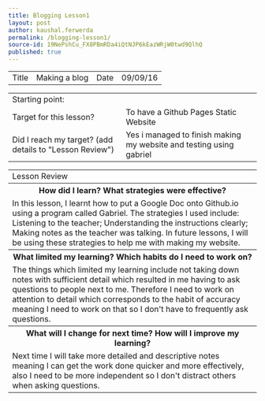 ```yaml
---
title: Blogging Lesson1
layout: post
author: kaushal.ferwerda
permalink: /blogging-lesson1/
source-id: 19NePshCu_FX0PBmRDa4iQtNJP6kEazWRjW0twd9QlhQ
published: true
---
```

<table>
  <tr>
    <td>Title</td>
    <td>Making a blog</td>
    <td>Date</td>
    <td>09/09/16</td>
  </tr>
</table>


<table>
  <tr>
    <td>Starting point:</td>
    <td></td>
  </tr>
  <tr>
    <td>Target for this lesson?</td>
    <td>To have a Github Pages Static Website</td>
  </tr>
  <tr>
    <td>Did I reach my target? 
(add details to "Lesson Review")</td>
    <td> Yes i managed to finish making my website and testing using gabriel</td>
  </tr>
</table>


<table>
  <tr>
    <td>Lesson Review</td>
  </tr>
  <tr>
    <th>How did I learn? What strategies were effective? </th>
  </tr>
  <tr>
    <td>In this lesson, I learnt how to put a Google Doc onto Github.io using a program called Gabriel. The strategies I used include:
Listening to the teacher;
Understanding the instructions clearly;
Making notes as the teacher was talking.
In future lessons, I will be using these strategies to help me with making my website.</td>
  </tr>
  <tr>
    <th>What limited my learning? Which habits do I need to work on? </th>
  </tr>
  <tr>
    <td>The things which limited my learning include not taking down notes with sufficient detail which resulted in me having to ask questions to people next to me. Therefore I need to work on attention to detail which corresponds to the habit of accuracy meaning I need to work on that so I don't have to frequently ask questions.</td>
  </tr>
  <tr>
    <th>What will I change for next time? How will I improve my learning?</th>
  </tr>
  <tr>
    <td>Next time I will take more detailed and descriptive notes meaning I can get the work done quicker and more effectively, also I need to be more independent so I don't distract others when asking questions.</td>
  </tr>
</table>


